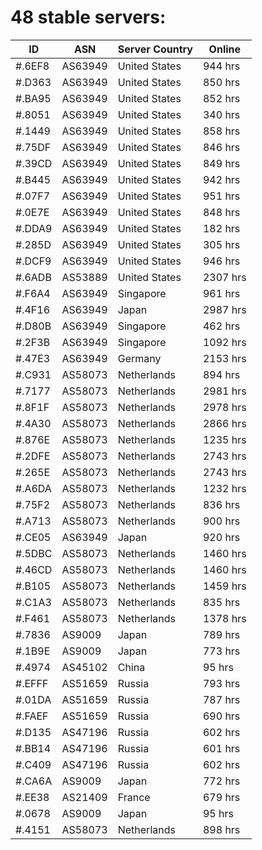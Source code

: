 # 48 stable servers:

| ID | ASN | Server Country | Online |
| ------ | ------ | ------ | ------ |
| #.6EF8 | AS63949 | United States | 944 hrs |
| #.D363 | AS63949 | United States | 850 hrs |
| #.BA95 | AS63949 | United States | 852 hrs |
| #.8051 | AS63949 | United States | 340 hrs |
| #.1449 | AS63949 | United States | 858 hrs |
| #.75DF | AS63949 | United States | 846 hrs |
| #.39CD | AS63949 | United States | 849 hrs |
| #.B445 | AS63949 | United States | 942 hrs |
| #.07F7 | AS63949 | United States | 951 hrs |
| #.0E7E | AS63949 | United States | 848 hrs |
| #.DDA9 | AS63949 | United States | 182 hrs |
| #.285D | AS63949 | United States | 305 hrs |
| #.DCF9 | AS63949 | United States | 946 hrs |
| #.6ADB | AS53889 | United States | 2307 hrs |
| #.F6A4 | AS63949 | Singapore | 961 hrs |
| #.4F16 | AS63949 | Japan | 2987 hrs |
| #.D80B | AS63949 | Singapore | 462 hrs |
| #.2F3B | AS63949 | Singapore | 1092 hrs |
| #.47E3 | AS63949 | Germany | 2153 hrs |
| #.C931 | AS58073 | Netherlands | 894 hrs |
| #.7177 | AS58073 | Netherlands | 2981 hrs |
| #.8F1F | AS58073 | Netherlands | 2978 hrs |
| #.4A30 | AS58073 | Netherlands | 2866 hrs |
| #.876E | AS58073 | Netherlands | 1235 hrs |
| #.2DFE | AS58073 | Netherlands | 2743 hrs |
| #.265E | AS58073 | Netherlands | 2743 hrs |
| #.A6DA | AS58073 | Netherlands | 1232 hrs |
| #.75F2 | AS58073 | Netherlands | 836 hrs |
| #.A713 | AS58073 | Netherlands | 900 hrs |
| #.CE05 | AS63949 | Japan | 920 hrs |
| #.5DBC | AS58073 | Netherlands | 1460 hrs |
| #.46CD | AS58073 | Netherlands | 1460 hrs |
| #.B105 | AS58073 | Netherlands | 1459 hrs |
| #.C1A3 | AS58073 | Netherlands | 835 hrs |
| #.F461 | AS58073 | Netherlands | 1378 hrs |
| #.7836 | AS9009 | Japan | 789 hrs |
| #.1B9E | AS9009 | Japan | 773 hrs |
| #.4974 | AS45102 | China | 95 hrs |
| #.EFFF | AS51659 | Russia | 793 hrs |
| #.01DA | AS51659 | Russia | 787 hrs |
| #.FAEF | AS51659 | Russia | 690 hrs |
| #.D135 | AS47196 | Russia | 602 hrs |
| #.BB14 | AS47196 | Russia | 601 hrs |
| #.C409 | AS47196 | Russia | 602 hrs |
| #.CA6A | AS9009 | Japan | 772 hrs |
| #.EE38 | AS21409 | France | 679 hrs |
| #.0678 | AS9009 | Japan | 95 hrs |
| #.4151 | AS58073 | Netherlands | 898 hrs |

